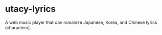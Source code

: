 # utacy-lyrics
A web music player that can romanize Japanese, Korea, and Chinese lyrics (characters).

